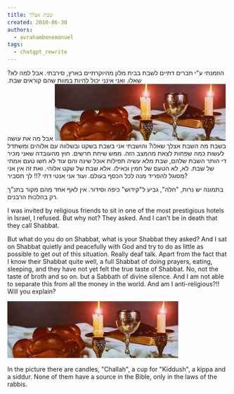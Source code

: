 ```yaml
---
title: שבת אצלך
created: 2010-06-30
authors:
  - avrahambenemanuel
tags:
  - chatgpt_rewrite
---
```

  
הוזמנתי ע"י חברים דתיים לשבת בבית מלון מהיוקרתיים בארץ, סירבתי. אבל למה לא? שאלו. ואני אינני יכול להיות במוות שהם קוראים שבת.
![שבוס](assets/images/shabbos.jpeg) 
אבל מה את עושה בשבת מה השבת אצלך שאלו? והושבתי אני בשבת בשקט ובשלווה עם אלוהים ומשתדל לעשות כמה שפחות לצאת מהמצב הזה. ממש שיחת חרשים. חוץ מהעובדה שאני מכיר די הותר השבת שלהם, שבת מלא עשיה תפילות אוכל שינה והם עוד לא חשו טעם אמתי של שבת. לא, לא הטעם של חמין וכאילו. אלא שבת של שקט אלוהי. ואת זה אין אני מסוגל להפריד מנה לכל הכסף בעולם. ועוד אני אנטי דתי ?!! לך תסביר?

בתמונה יש נרות, "חלה", גביע ל"קידוש" כיפה וסידור. אין לאף אחד מהם מקור בתנ"ך רק בהלכות הרבנים.

I was invited by religious friends to sit in one of the most prestigious hotels in Israel, I refused. But why not? They asked. And I can't be in death that they call Shabbat.

But what do you do on Shabbat, what is your Shabbat they asked? And I sat on Shabbat quietly and peacefully with God and try to do as little as possible to get out of this situation. Really deaf talk. Apart from the fact that I know their Shabbat quite well, a full Shabbat of doing prayers, eating, sleeping, and they have not yet felt the true taste of Shabbat. No, not the taste of broth and so on. but a Sabbath of divine silence. And I am not able to separate this from all the money in the world. And am I anti-religious?!! Will you explain?

![שבוס](assets/images/shabbos.jpeg) 

In the picture there are candles, "Challah", a cup for "Kiddush", a kippa and a siddur. None of them have a source in the Bible, only in the laws of the rabbis.